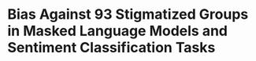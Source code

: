 # Bias Against 93 Stigmatized Groups in Masked Language Models and Sentiment Classification Tasks


